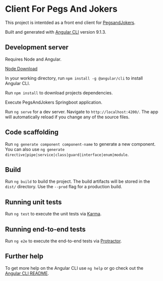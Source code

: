 # Client For Pegs And Jokers

This project is intentded as a front end client for [PegsandJokers](https://github.com/dan-logan/PegsAndJokers).

Built and generated with [Angular CLI](https://github.com/angular/angular-cli) version 9.1.3.

## Development server
Requires Node and Angular. 

[Node Download](https://nodejs.org/en/download/)

In your working directory, run `npm install -g @angular/cli` to install Angular CLI.

Run `npm install` to download projects dependencies.

Execute PegsAndJokers Springboot application.

Run `ng serve` for a dev server. Navigate to `http://localhost:4200/`. The app will automatically reload if you change any of the source files.

## Code scaffolding

Run `ng generate component component-name` to generate a new component. You can also use `ng generate directive|pipe|service|class|guard|interface|enum|module`.

## Build

Run `ng build` to build the project. The build artifacts will be stored in the `dist/` directory. Use the `--prod` flag for a production build.

## Running unit tests

Run `ng test` to execute the unit tests via [Karma](https://karma-runner.github.io).

## Running end-to-end tests

Run `ng e2e` to execute the end-to-end tests via [Protractor](http://www.protractortest.org/).

## Further help

To get more help on the Angular CLI use `ng help` or go check out the [Angular CLI README](https://github.com/angular/angular-cli/blob/master/README.md).
